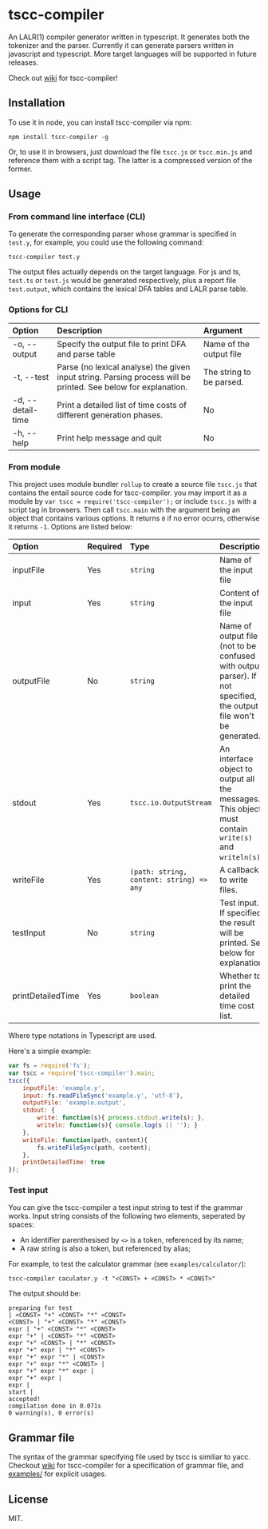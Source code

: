 # tscc-compiler
An LALR(1) compiler generator written in typescript. It generates both the tokenizer and the parser.
Currently it can generate parsers written in javascript and typescript. More target languages will be supported in future releases.

Check out [wiki](https://github.com/Hadron67/tscc-compiler/wiki) for tscc-compiler!

## Installation
To use it in node, you can install tscc-compiler via npm:
```shell
npm install tscc-compiler -g
```
Or, to use it in browsers, just download the file `tscc.js` or `tscc.min.js` and reference them with a script tag. The latter is a compressed version of the former.

## Usage
### From command line interface (CLI)
To generate the corresponding parser whose grammar is specified in `test.y`, for example, you could use the following command:
```shell
tscc-compiler test.y
```
The output files actually depends on the target language. For js and ts, `test.ts` or `test.js` would be generated respectively, plus a report file `test.output`, which contains the lexical DFA tables and LALR parse table.
### Options for CLI
| Option         | Description| Argument|
|:---------------|:----------|:---------------|
|-o, --output    |Specify the output file to print DFA and parse table|Name of the output file|
|-t, --test|Parse (no lexical analyse) the given input string. Parsing process will be printed. See below for explanation.|The string to be parsed.|
|-d, --detail-time|Print a detailed list of time costs of different generation phases.|No|
|-h, --help|Print help message and quit|No|
### From module
This project uses module bundler `rollup` to create a source file `tscc.js` that contains the entail source code for tscc-compiler. you may import it as a module by `var tscc = require('tscc-compiler');` or include `tscc.js` with a script tag in browsers. Then call `tscc.main` with the argument being an object that contains various options. It returns `0` if no error ocurrs, otherwise it returns `-1`. Options are listed below:

|Option |Required|Type|Description|
|:------|:-------|:---|:----------|
|inputFile|Yes|`string`|Name of the input file|
|input|Yes|`string`|Content of the input file|
|outputFile|No|`string`|Name of output file (not to be confused with output parser). If not specified, the output file won't be generated.|
|stdout|Yes|`tscc.io.OutputStream`|An interface object to output all the messages. This object must contain `write(s)` and `writeln(s)`.|
|writeFile|Yes|`(path: string, content: string) => any`|A callback to write files.|
|testInput|No|`string`|Test input. If specified, the result will be printed. See below for explanation.|
|printDetailedTime|Yes|`boolean`|Whether to print the detailed time cost list.|

Where type notations in Typescript are used.

Here's a simple example:
```js
var fs = require('fs');
var tscc = require('tscc-compiler').main;
tscc({
    inputFile: 'example.y',
    input: fs.readFileSync('example.y', 'utf-8'),
    outputFile: 'example.output',
    stdout: {
    	write: function(s){ process.stdout.write(s); },
        writeln: function(s){ console.log(s || ''); }
    },
    writeFile: function(path, content){
        fs.writeFileSync(path, content);
    },
    printDetailedTime: true
});
```

### Test input
You can give the tscc-compiler a test input string to test if the grammar works. Input string consists of the following two elements, seperated by spaces:
- An identifier parenthesised by `<>` is a token, referenced by its name;
- A raw string is also a token, but referenced by alias;

For example, to test the calculator grammar (see `examples/calculator/`):
```shell
tscc-compiler caculator.y -t "<CONST> + <CONST> * <CONST>"
```
The output should be:
```text
preparing for test
| <CONST> "+" <CONST> "*" <CONST> 
<CONST> | "+" <CONST> "*" <CONST> 
expr | "+" <CONST> "*" <CONST> 
expr "+" | <CONST> "*" <CONST> 
expr "+" <CONST> | "*" <CONST> 
expr "+" expr | "*" <CONST> 
expr "+" expr "*" | <CONST> 
expr "+" expr "*" <CONST> | 
expr "+" expr "*" expr | 
expr "+" expr | 
expr | 
start | 
accepted!
compilation done in 0.071s
0 warning(s), 0 error(s)
```

## Grammar file
The syntax of the grammar specifying file used by tscc is similiar to yacc. Checkout [wiki](https://github.com/Hadron67/tscc-compiler/wiki) for tscc-compiler for a specification of grammar file, and [examples/](https://github.com/Hadron67/tscc-compiler/tree/master/examples) for explicit usages.

## License
MIT.
